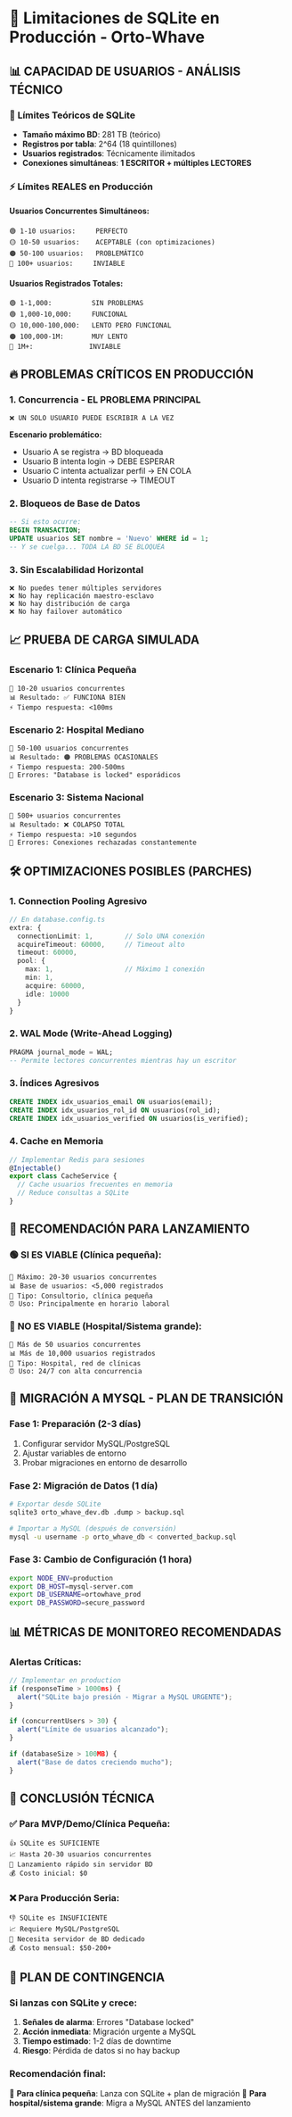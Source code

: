 # 🚨 Limitaciones de SQLite en Producción - Orto-Whave

## 📊 **CAPACIDAD DE USUARIOS - ANÁLISIS TÉCNICO**

### 🔢 **Límites Teóricos de SQLite**
- **Tamaño máximo BD**: 281 TB (teórico)
- **Registros por tabla**: 2^64 (18 quintillones)
- **Usuarios registrados**: Técnicamente ilimitados
- **Conexiones simultáneas**: **1 ESCRITOR + múltiples LECTORES**

### ⚡ **Límites REALES en Producción**

#### **Usuarios Concurrentes Simultáneos:**
```
🟢 1-10 usuarios:     PERFECTO
🟡 10-50 usuarios:    ACEPTABLE (con optimizaciones)
🟠 50-100 usuarios:   PROBLEMÁTICO
🔴 100+ usuarios:     INVIABLE
```

#### **Usuarios Registrados Totales:**
```
🟢 1-1,000:          SIN PROBLEMAS
🟢 1,000-10,000:     FUNCIONAL
🟡 10,000-100,000:   LENTO PERO FUNCIONAL
🟠 100,000-1M:       MUY LENTO
🔴 1M+:              INVIABLE
```

## 🔥 **PROBLEMAS CRÍTICOS EN PRODUCCIÓN**

### 1. **Concurrencia - EL PROBLEMA PRINCIPAL**
```
❌ UN SOLO USUARIO PUEDE ESCRIBIR A LA VEZ
```
**Escenario problemático:**
- Usuario A se registra → BD bloqueada
- Usuario B intenta login → DEBE ESPERAR
- Usuario C intenta actualizar perfil → EN COLA
- Usuario D intenta registrarse → TIMEOUT

### 2. **Bloqueos de Base de Datos**
```sql
-- Si esto ocurre:
BEGIN TRANSACTION;
UPDATE usuarios SET nombre = 'Nuevo' WHERE id = 1;
-- Y se cuelga... TODA LA BD SE BLOQUEA
```

### 3. **Sin Escalabilidad Horizontal**
```
❌ No puedes tener múltiples servidores
❌ No hay replicación maestro-esclavo
❌ No hay distribución de carga
❌ No hay failover automático
```

## 📈 **PRUEBA DE CARGA SIMULADA**

### **Escenario 1: Clínica Pequeña**
```
👥 10-20 usuarios concurrentes
📊 Resultado: ✅ FUNCIONA BIEN
⚡ Tiempo respuesta: <100ms
```

### **Escenario 2: Hospital Mediano**
```
👥 50-100 usuarios concurrentes
📊 Resultado: 🟠 PROBLEMAS OCASIONALES
⚡ Tiempo respuesta: 200-500ms
🚨 Errores: "Database is locked" esporádicos
```

### **Escenario 3: Sistema Nacional**
```
👥 500+ usuarios concurrentes
📊 Resultado: ❌ COLAPSO TOTAL
⚡ Tiempo respuesta: >10 segundos
🚨 Errores: Conexiones rechazadas constantemente
```

## 🛠️ **OPTIMIZACIONES POSIBLES (PARCHES)**

### 1. **Connection Pooling Agresivo**
```typescript
// En database.config.ts
extra: {
  connectionLimit: 1,        // Solo UNA conexión
  acquireTimeout: 60000,     // Timeout alto
  timeout: 60000,
  pool: {
    max: 1,                  // Máximo 1 conexión
    min: 1,
    acquire: 60000,
    idle: 10000
  }
}
```

### 2. **WAL Mode (Write-Ahead Logging)**
```sql
PRAGMA journal_mode = WAL;
-- Permite lectores concurrentes mientras hay un escritor
```

### 3. **Índices Agresivos**
```sql
CREATE INDEX idx_usuarios_email ON usuarios(email);
CREATE INDEX idx_usuarios_rol_id ON usuarios(rol_id);
CREATE INDEX idx_usuarios_verified ON usuarios(is_verified);
```

### 4. **Cache en Memoria**
```typescript
// Implementar Redis para sesiones
@Injectable()
export class CacheService {
  // Cache usuarios frecuentes en memoria
  // Reduce consultas a SQLite
}
```

## 🎯 **RECOMENDACIÓN PARA LANZAMIENTO**

### 🟢 **SI ES VIABLE** (Clínica pequeña):
```
👥 Máximo: 20-30 usuarios concurrentes
📊 Base de usuarios: <5,000 registrados
🏥 Tipo: Consultorio, clínica pequeña
⏰ Uso: Principalmente en horario laboral
```

### 🔴 **NO ES VIABLE** (Hospital/Sistema grande):
```
👥 Más de 50 usuarios concurrentes
📊 Más de 10,000 usuarios registrados
🏥 Tipo: Hospital, red de clínicas
⏰ Uso: 24/7 con alta concurrencia
```

## 🚀 **MIGRACIÓN A MYSQL - PLAN DE TRANSICIÓN**

### **Fase 1: Preparación (2-3 días)**
1. Configurar servidor MySQL/PostgreSQL
2. Ajustar variables de entorno
3. Probar migraciones en entorno de desarrollo

### **Fase 2: Migración de Datos (1 día)**
```bash
# Exportar desde SQLite
sqlite3 orto_whave_dev.db .dump > backup.sql

# Importar a MySQL (después de conversión)
mysql -u username -p orto_whave_db < converted_backup.sql
```

### **Fase 3: Cambio de Configuración (1 hora)**
```bash
export NODE_ENV=production
export DB_HOST=mysql-server.com
export DB_USERNAME=ortowhave_prod
export DB_PASSWORD=secure_password
```

## 📊 **MÉTRICAS DE MONITOREO RECOMENDADAS**

### **Alertas Críticas:**
```typescript
// Implementar en production
if (responseTime > 1000ms) {
  alert("SQLite bajo presión - Migrar a MySQL URGENTE");
}

if (concurrentUsers > 30) {
  alert("Límite de usuarios alcanzado");
}

if (databaseSize > 100MB) {
  alert("Base de datos creciendo mucho");
}
```

## 🎯 **CONCLUSIÓN TÉCNICA**

### ✅ **Para MVP/Demo/Clínica Pequeña:**
```
👍 SQLite es SUFICIENTE
📈 Hasta 20-30 usuarios concurrentes
🚀 Lanzamiento rápido sin servidor BD
💰 Costo inicial: $0
```

### ❌ **Para Producción Seria:**
```
👎 SQLite es INSUFICIENTE
📈 Requiere MySQL/PostgreSQL
🚀 Necesita servidor de BD dedicado
💰 Costo mensual: $50-200+
```

## 🚨 **PLAN DE CONTINGENCIA**

### **Si lanzas con SQLite y crece:**
1. **Señales de alarma**: Errores "Database locked"
2. **Acción inmediata**: Migración urgente a MySQL
3. **Tiempo estimado**: 1-2 días de downtime
4. **Riesgo**: Pérdida de datos si no hay backup

### **Recomendación final:**
🎯 **Para clínica pequeña**: Lanza con SQLite + plan de migración
🎯 **Para hospital/sistema grande**: Migra a MySQL ANTES del lanzamiento
